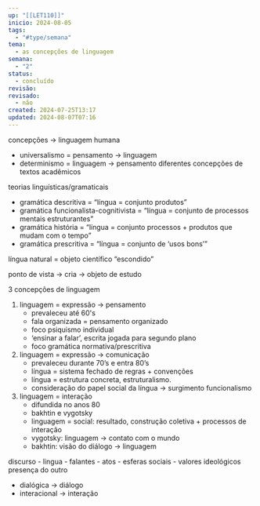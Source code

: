 ```yaml
---
up: "[[LET110]]"
inicio: 2024-08-05
tags:
  - "#type/semana"
tema:
  - as concepções de linguagem
semana:
  - "2"
status:
  - concluído
revisão: 
revisado:
  - não
created: 2024-07-25T13:17
updated: 2024-08-07T07:16
---
```

concepções → linguagem humana
- universalismo = pensamento → linguagem
- determinismo = linguagem → pensamento
diferentes concepções de textos acadêmicos

teorias linguísticas/gramaticais
- gramática descritiva = “língua = conjunto produtos”
- gramática funcionalista-cognitivista = “língua = conjunto de processos mentais estruturantes”
- gramática história = “língua = conjunto processos + produtos que mudam com o tempo”
- gramática prescritiva = “língua = conjunto de ‘usos bons’”

língua natural = objeto científico “escondido”

ponto de vista → cria → objeto de estudo

3 concepções de linguagem
1. linguagem = expressão → pensamento
	- prevaleceu até 60's
	- fala organizada = pensamento organizado
	- foco psiquismo individual
	- ‘ensinar a falar’, escrita jogada para segundo plano
	- foco gramática normativa/prescritiva
1. linguagem = expressão → comunicação
	- prevaleceu durante 70’s e entra 80’s
	- língua = sistema fechado de regras + convenções
	- língua = estrutura concreta, estruturalismo.
	- consideração do papel social da língua → surgimento funcionalismo
1. linguagem = interação
	- difundida no anos 80
	- bakhtin e vygotsky
	- linguagem = social: resultado, construção coletiva + processos de interação
	- vygotsky: linguagem → contato com o mundo
	- bakhtin: visão do diálogo → linguagem

discurso
	- lingua
	- falantes
	- atos
	- esferas sociais
	- valores ideológicos
presença do outro
- dialógica → diálogo
- interacional → interação